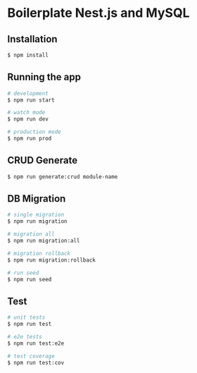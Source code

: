 # Boilerplate Nest.js and MySQL

## Installation

```bash
$ npm install
```

## Running the app

```bash
# development
$ npm run start

# watch mode
$ npm run dev

# production mode
$ npm run prod
```

## CRUD Generate

```bash
$ npm run generate:crud module-name
```

## DB Migration

```bash
# single migration
$ npm run migration

# migration all
$ npm run migration:all

# migration rollback
$ npm run migration:rollback

# run seed
$ npm run seed
```

## Test

```bash
# unit tests
$ npm run test

# e2e tests
$ npm run test:e2e

# test coverage
$ npm run test:cov
```
